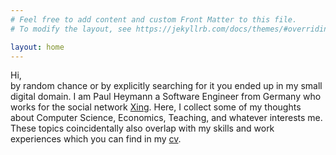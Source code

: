 ```yaml
---
# Feel free to add content and custom Front Matter to this file.
# To modify the layout, see https://jekyllrb.com/docs/themes/#overriding-theme-defaults

layout: home
---
```


Hi,<br/>
by random chance or by explicitly searching for it you ended up in my small digital domain. I am Paul Heymann a Software Engineer from Germany who works for the social network <a href="https://www.xing.com/profile/Paul_Heymann">Xing</a>. Here, I collect some of my thoughts about Computer Science, Economics, Teaching, and whatever interests me. These topics coincidentally also overlap with my skills and work experiences which you can find in my <a href="/cv">cv</a>.
